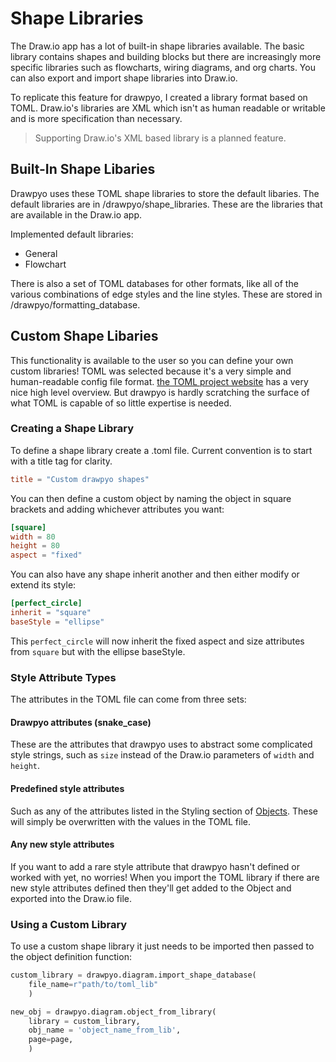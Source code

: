 # Shape Libraries

The Draw.io app has a lot of built-in shape libraries available. The basic library contains shapes and building blocks but there are increasingly more specific libraries such as flowcharts, wiring diagrams, and org charts. You can also export and import shape libraries into Draw.io.

To replicate this feature for drawpyo, I created a library format based on TOML. Draw.io's libraries are XML which isn't as human readable or writable and is more specification than necessary.

> Supporting Draw.io's XML based library is a planned feature.

## Built-In Shape Libaries

Drawpyo uses these TOML shape libraries to store the default libaries. The default libraries are in /drawpyo/shape_libraries. These are the libraries that are available in the Draw.io app.

Implemented default libraries:

- General
- Flowchart

There is also a set of TOML databases for other formats, like all of the various combinations of edge styles and the line styles. These are stored in /drawpyo/formatting_database.

## Custom Shape Libaries

This functionality is available to the user so you can define your own custom libraries! TOML was selected because it's a very simple and human-readable config file format. [the TOML project website](https://toml.io/) has a very nice high level overview. But drawpyo is hardly scratching the surface of what TOML is capable of so little expertise is needed.

### Creating a Shape Library

To define a shape library create a .toml file. Current convention is to start with a title tag for clarity.

```toml
title = "Custom drawpyo shapes"
```

You can then define a custom object by naming the object in square brackets and adding whichever attributes you want:

```toml
[square]
width = 80
height = 80
aspect = "fixed"
```

You can also have any shape inherit another and then either modify or extend its style:

```toml
[perfect_circle]
inherit = "square"
baseStyle = "ellipse"
```

This `perfect_circle` will now inherit the fixed aspect and size attributes from `square` but with the ellipse baseStyle.

### Style Attribute Types

The attributes in the TOML file can come from three sets:

#### Drawpyo attributes (snake_case)

These are the attributes that drawpyo uses to abstract some complicated style strings, such as `size` instead of the Draw.io parameters of `width` and `height`.

#### Predefined style attributes

Such as any of the attributes listed in the Styling section of [Objects](/usage/objects.md). These will simply be overwritten with the values in the TOML file.

#### Any new style attributes

If you want to add a rare style attribute that drawpyo hasn't defined or worked with yet, no worries! When you import the TOML library if there are new style attributes defined then they'll get added to the Object and exported into the Draw.io file.

### Using a Custom Library

To use a custom shape library it just needs to be imported then passed to the object definition function:

```python
custom_library = drawpyo.diagram.import_shape_database(
    file_name=r"path/to/toml_lib"
    )

new_obj = drawpyo.diagram.object_from_library(
    library = custom_library,
    obj_name = 'object_name_from_lib',
    page=page,
    )
```
